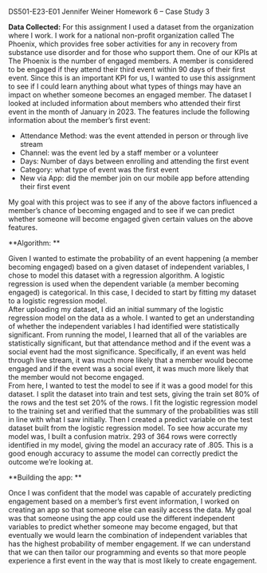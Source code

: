 DS501-E23-E01 
Jennifer Weiner
Homework 6 – Case Study 3

**Data Collected:** 
For this assignment I used a dataset from the organization where I work. I work for a national non-profit organization called The Phoenix, which provides free sober activities for any in recovery from substance use disorder and for those who support them. One of our KPIs at The Phoenix is the number of engaged members. A member is considered to be engaged if they attend their third event within 90 days of their first event. Since this is an important KPI for us, I wanted to use this assignment to see if I could learn anything about what types of things may have an impact on whether someone becomes an engaged member. 
The dataset I looked at included information about members who attended their first event in the month of January in 2023. The features include the following information about the member’s first event: 
 - Attendance Method: was the event attended in person or through live stream
 - Channel: was the event led by a staff member or a volunteer
 - Days: Number of days between enrolling and attending the first event
 - Category: what type of event was the first event
 - New via App: did the member join on our mobile app before attending their first event

My goal with this project was to see if any of the above factors influenced a member’s chance of becoming engaged and to see if we can predict whether someone will become engaged given certain values on the above features. 

**Algorithm: **

Given I wanted to estimate the probability of an event happening (a member becoming engaged) based on a given dataset of independent variables, I chose to model this dataset with a regression algorithm. A logistic regression is used when the dependent variable (a member becoming engaged) is categorical. In this case, I decided to start by fitting my dataset to a logistic regression model. \
After uploading my dataset, I did an initial summary of the logistic regression model on the data as a whole. I wanted to get an understanding of whether the independent variables I had identified were statistically significant. From running the model, I learned that all of the variables are statistically significant, but that attendance method and if the event was a social event had the most significance. Specifically, if an event was held through live stream, it was much more likely that a member would become engaged and if the event was a social event, it was much more likely that the member would not become engaged.  
From here, I wanted to test the model to see if it was a good model for this dataset. I split the dataset into train and test sets, giving the train set 80% of the rows and the test set 20% of the rows.
I fit the logistic regression model to the training set and verified that the summary of the probabilities was still in line with what I saw initially. Then I created a predict variable on the test dataset built from the logistic regression model. To see how accurate my model was, I built a confusion matrix. 293 of 364 rows were correctly identified in my model, giving the model an accuracy rate of .805. This is a good enough accuracy to assume the model can correctly predict the outcome we’re looking at.

**Building the app: **

Once I was confident that the model was capable of accurately predicting engagement based on a member’s first event information, I worked on creating an app so that someone else can easily access the data. My goal was that someone using the app could use the different independent variables to predict whether someone may become engaged, but that eventually we would learn the combination of independent variables that has the highest probability of member engagement. If we can understand that we can then tailor our programming and events so that more people experience a first event in the way that is most likely to create engagement. 
